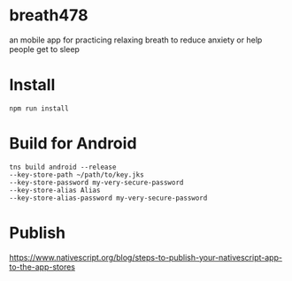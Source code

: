 # breath478
an mobile app for practicing relaxing breath to reduce anxiety or help people get to sleep

# Install
```
npm run install
```

# Build for Android
```
tns build android --release
--key-store-path ~/path/to/key.jks
--key-store-password my-very-secure-password
--key-store-alias Alias
--key-store-alias-password my-very-secure-password
```
# Publish
https://www.nativescript.org/blog/steps-to-publish-your-nativescript-app-to-the-app-stores